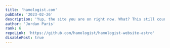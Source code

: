 ```yaml
---
title: 'hamologist.com'
pubDate: '2023-02-26'
description: 'Yup, the site you are on right now. What? This still counts...'
author: 'Jordan Paris'
rank: 6
repoLink: 'https://github.com/hamologist/hamologist-website-astro'
disablePost: true
---
```

